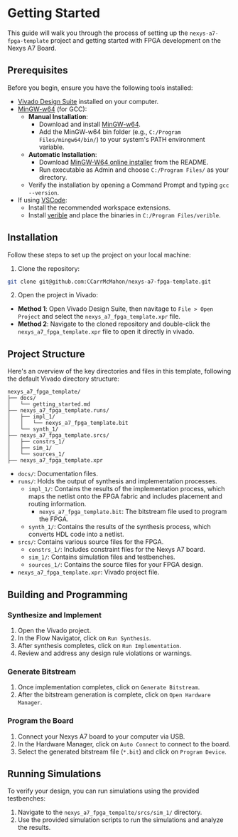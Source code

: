 # Getting Started

This guide will walk you through the process of setting up the `nexys-a7-fpga-template` project and getting started with FPGA development on the Nexys A7 Board.

## Prerequisites

Before you begin, ensure you have the following tools installed:

-   [Vivado Design Suite](https://www.xilinx.com/support/download/index.html/content/xilinx/en/downloadNav/vivado-design-tools.html) installed on your computer.
-   [MinGW-w64](https://www.mingw-w64.org/) (for GCC):
    -   **Manual Installation**:
        -   Download and install [MinGW-w64](https://www.mingw-w64.org/downloads/).
        -   Add the MinGW-w64 bin folder (e.g., `C:/Program Files/mingw64/bin/`) to your system's PATH environment variable.
    -   **Automatic Installation**:
        -   Download [MinGW-W64 online installer](https://github.com/niXman/mingw-builds-binaries) from the README.
        -   Run executable as Admin and choose `C:/Program Files/` as your directory.
    -   Verify the installation by opening a Command Prompt and typing `gcc --version`.
-   If using [VSCode](https://code.visualstudio.com/):
    -   Install the recommended workspace extensions.
    -   Install [verible](https://github.com/chipsalliance/verible) and place the binaries in `C:/Program Files/verible`.

## Installation

Follow these steps to set up the project on your local machine:

1. Clone the repository:

```bash
git clone git@github.com:CCarrMcMahon/nexys-a7-fpga-template.git
```

2. Open the project in Vivado:

-   **Method 1**: Open Vivado Design Suite, then navitage to `File > Open Project` and select the `nexys_a7_fpga_template.xpr` file.
-   **Method 2**: Navigate to the cloned repository and double-click the `nexys_a7_fpga_template.xpr` file to open it directly in vivado.

## Project Structure

Here's an overview of the key directories and files in this template, following the default Vivado directory structure:

```
nexys_a7_fpga_template/
├── docs/
│   └── getting_started.md
├── nexys_a7_fpga_template.runs/
│   ├── impl_1/
│   │   └── nexys_a7_fpga_template.bit
│   └── synth_1/
├── nexys_a7_fpga_template.srcs/
│   ├── constrs_1/
│   ├── sim_1/
│   └── sources_1/
├── nexys_a7_fpga_template.xpr
```

-   `docs/`: Documentation files.
-   `runs/`: Holds the output of synthesis and implementation processes.
    -   `impl_1/`: Contains the results of the implementation process, which maps the netlist onto the FPGA fabric and includes placement and routing information.
        -   `nexys_a7_fpga_template.bit`: The bitstream file used to program the FPGA.
    -   `synth_1/`: Contains the results of the synthesis process, which converts HDL code into a netlist.
-   `srcs/`: Contains various source files for the FPGA.
    -   `constrs_1/`: Includes constraint files for the Nexys A7 board.
    -   `sim_1/`: Contains simulation files and testbenches.
    -   `sources_1/`: Contains the source files for your FPGA design.
-   `nexys_a7_fpga_template.xpr`: Vivado project file.

## Building and Programming

### Synthesize and Implement

1. Open the Vivado project.
2. In the Flow Navigator, click on `Run Synthesis`.
3. After synthesis completes, click on `Run Implementation`.
4. Review and address any design rule violations or warnings.

### Generate Bitstream

1. Once implementation completes, click on `Generate Bitstream`.
2. After the bitstream generation is complete, click on `Open Hardware Manager`.

### Program the Board

1. Connect your Nexys A7 board to your computer via USB.
2. In the Hardware Manager, click on `Auto Connect` to connect to the board.
3. Select the generated bitstream file (`*.bit`) and click on `Program Device`.

## Running Simulations

To verify your design, you can run simulations using the provided testbenches:

1. Navigate to the `nexys_a7_fpga_tempalte/srcs/sim_1/` directory.
2. Use the provided simulation scripts to run the simulations and analyze the results.
